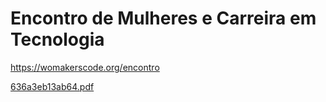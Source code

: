 # Encontro de Mulheres e Carreira em Tecnologia
https://womakerscode.org/encontro

[636a3eb13ab64.pdf](https://github.com/jessikaraw/Encontro-de-Mulheres-e-Carreira-em-Tecnologia/files/9960714/636a3eb13ab64.pdf)
